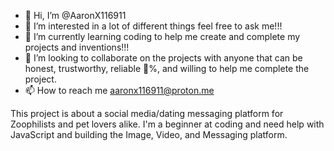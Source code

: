 - 👋 Hi, I’m @AaronX116911
- 👀 I’m interested in a lot of different things feel free to ask me!!!
- 🌱 I’m currently learning coding to help me create and complete my projects and inventions!!!
- 💞️ I’m looking to collaborate on the projects with anyone that can be honest, trustworthy, reliable 💯%, and willing to help me complete the project.
- 📫 How to reach me aaronx116911@proton.me

This project is about a social media/dating messaging platform for Zoophilists and pet lovers alike. I'm a beginner at coding and need help with JavaScript and building the Image, Video, and Messaging platform.
